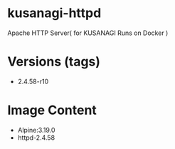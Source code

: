 # kusanagi-httpd

Apache HTTP Server( for KUSANAGI Runs on Docker )

# Versions (tags)

- 2.4.58-r10

# Image Content

- Alpine:3.19.0
- httpd-2.4.58

